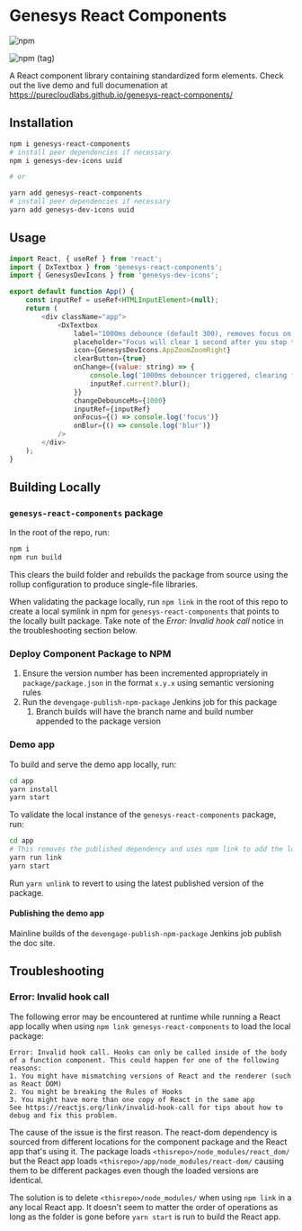 # Genesys React Components

![npm](https://img.shields.io/npm/v/genesys-react-components)

![npm (tag)](https://img.shields.io/npm/v/genesys-react-components/preview)

A React component library containing standardized form elements. Check out the live demo and full documenation at https://purecloudlabs.github.io/genesys-react-components/

## Installation

```sh
npm i genesys-react-components
# install peer dependencies if necessary
npm i genesys-dev-icons uuid

# or

yarn add genesys-react-components
# install peer dependencies if necessary
yarn add genesys-dev-icons uuid
```

## Usage

```js
import React, { useRef } from 'react';
import { DxTextbox } from 'genesys-react-components';
import { GenesysDevIcons } from 'genesys-dev-icons';

export default function App() {
	const inputRef = useRef<HTMLInputElement>(null);
	return (
		<div className="app">
			<DxTextbox
				label="1000ms debounce (default 300), removes focus on value change via onChange callback"
				placeholder="Focus will clear 1 second after you stop typing"
				icon={GenesysDevIcons.AppZoomZoomRight}
				clearButton={true}
				onChange={(value: string) => {
					console.log('1000ms debouncer triggered, clearing focus', value);
					inputRef.current?.blur();
				}}
				changeDebounceMs={1000}
				inputRef={inputRef}
				onFocus={() => console.log('focus')}
				onBlur={() => console.log('blur')}
			/>
		</div>
	);
}
```

## Building Locally

### `genesys-react-components` package

In the root of the repo, run:

```sh
npm i
npm run build
```

This clears the build folder and rebuilds the package from source using the rollup configuration to produce single-file libraries.

When validating the package locally, run `npm link` in the root of this repo to create a local symlink in npm for `genesys-react-components` that points to the locally built package. Take note of the _Error: Invalid hook call_ notice in the troubleshooting section below.

### Deploy Component Package to NPM

1. Ensure the version number has been incremented appropriately in `package/package.json` in the format `x.y.x` using semantic versioning rules
2. Run the `devengage-publish-npm-package` Jenkins job for this package
   1. Branch builds will have the branch name and build number appended to the package version

### Demo app

To build and serve the demo app locally, run:

```sh
cd app
yarn install
yarn start
```

To validate the local instance of the `genesys-react-components` package, run:

```sh
cd app
# This removes the published dependency and uses npm link to add the local version
yarn run link
yarn start
```

Run `yarn unlink` to revert to using the latest published version of the package.

#### Publishing the demo app

Mainline builds of the `devengage-publish-npm-package` Jenkins job publish the doc site.

## Troubleshooting

### Error: Invalid hook call

The following error may be encountered at runtime while running a React app locally when using `npm link genesys-react-components` to load the local package:

```
Error: Invalid hook call. Hooks can only be called inside of the body of a function component. This could happen for one of the following reasons:
1. You might have mismatching versions of React and the renderer (such as React DOM)
2. You might be breaking the Rules of Hooks
3. You might have more than one copy of React in the same app
See https://reactjs.org/link/invalid-hook-call for tips about how to debug and fix this problem.
```

The cause of the issue is the first reason. The react-dom dependency is sourced from different locations for the component package and the React app that's using it. The package loads `<thisrepo>/node_modules/react_dom/` but the React app loads `<thisrepo>/app/node_modules/react-dom/` causing them to be different packages even though the loaded versions are identical.

The solution is to delete `<thisrepo>/node_modules/` when using `npm link` in a any local React app. It doesn't seem to matter the order of operations as long as the folder is gone before `yarn start` is run to build the React app.
